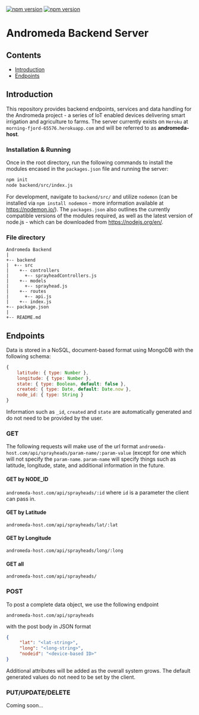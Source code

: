 [![npm version](https://badge.fury.io/js/npm.svg)](https://badge.fury.io/js/npm)
[![npm version](https://badge.fury.io/js/node.svg)](https://badge.fury.io/js/node)

# Andromeda Backend Server

## Contents

- [Introduction](#intro)
- [Endpoints](#ep)

<a name = "intro"></a>
## Introduction 
This repository provides backend endpoints, services and data handling for the Andromeda project - a series of IoT enabled devices delivering smart irrigation and agriculture to farms. The server currently exists on `Heroku` at `morning-fjord-65576.herokuapp.com` and will be referred to as **andromeda-host**. 

### Installation & Running 
Once in the root directory, run the following commands to install the modules encased in the `packages.json` file and running the server:

``` bash
npm init
node backend/src/index.js
```

For development, navigate to `backend/src/` and utilize `nodemon` (can be installed via `npm install nodemon` - more information available at https://nodemon.io/). The `packages.json` also outlines the currently compatible versions of the modules required, as well as the latest version of node.js - which can be downloaded from https://nodejs.org/en/.

### File directory
```
Andromeda Backend
|
+-- backend
|  +-- src
|    +-- controllers
|      +-- sprayheadControllers.js
|    +-- models
|      +-- sprayhead.js
|    +-- routes
|      +-- api.js
|    +-- index.js
+-- package.json
|
+-- README.md
```
<a name = "ep"></a>
## Endpoints

Data is stored in a NoSQL, document-based format using MongoDB with the following schema:

```javascript
{
    latitude: { type: Number },
    longitude: { type: Number },
    state: { type: Boolean, default: false },
    created: { type: Date, default: Date.now },
    node_id: { type: String }
}
```

Information such as `_id`, `created` and `state` are automatically generated and do not need to be provided by the user. 

### GET

The following requests will make use of the url format `andromeda-host.com/api/sprayheads/param-name/:param-value` (except for one which will not specify the `param-name`. `param-name` will specify things such as latitude, longitude, state, and additional information in the future. 

#### GET by NODE_ID

`andromeda-host.com/api/sprayheads/:id` where `id` is a parameter the client can pass in.

#### GET by Latitude

`andromeda-host.com/api/sprayheads/lat/:lat`

#### GET by Longitude

`andromeda-host.com/api/sprayheads/long/:long`

#### GET all

`andromeda-host.com/api/sprayheads/`

### POST

To post a complete data object, we use the following endpoint

`andromeda-host.com/api/sprayheads` 

with the post body in JSON format

```json
{
     "lat": "<lat-string>",
     "long": "<long-string>",
     "nodeid": "<device-based ID>"
}
```

Additional attributes will be added as the overall system grows. The default generated values do not need to be set by the client. 

### PUT/UPDATE/DELETE

Coming soon...


